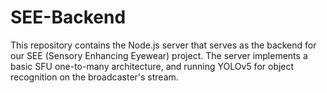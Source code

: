 # SEE-Backend
This repository contains the Node.js server that serves as the backend for our SEE (Sensory Enhancing Eyewear) project. The server implements a basic SFU one-to-many architecture, and running YOLOv5 for object recognition on the broadcaster's stream.
